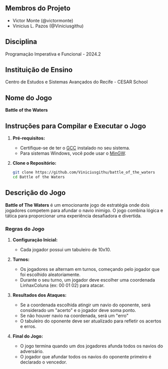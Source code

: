 

## Membros do Projeto
- Victor Monte (@victormonte)
- Vinicius L. Pazos (@Viniciusgithu)


## Disciplina
Programação Imperativa e Funcional - 2024.2

## Instituição de Ensino
Centro de Estudos e Sistemas Avançados do Recife - CESAR School

## Nome do Jogo
**Battle of the Waters**

## Instruções para Compilar e Executar o Jogo

1. **Pré-requisitos:**
   - Certifique-se de ter o [GCC](https://gcc.gnu.org/) instalado no seu sistema.
   - Para sistemas Windows, você pode usar o [MinGW](http://www.mingw.org/).

2. **Clone o Repositório:**
   ```bash
   git clone https://github.com/Viniciusgithu/battle_of_the_waters
   cd Battle of the Waters

## Descrição do Jogo

**Battle of The Waters** é um emocionante jogo de estratégia onde dois jogadores competem para afundar o navio inimigo. O jogo combina lógica e tática para proporcionar uma experiência desafiadora e divertida.

### Regras do Jogo

1. **Configuração Inicial:**
   - Cada jogador possui um tabuleiro de 10x10.


2. **Turnos:**
   - Os jogadores se alternam em turnos, começando pelo jogador que foi escolhido aleatoriamente.
   - Durante o seu turno, um jogador deve escolher uma coordenada LinhaxColuna (ex: 00 01 02) para atacar.

3. **Resultados dos Ataques:**
   - Se a coordenada escolhida atingir um navio do oponente, será considerado um "acerto" e o jogador deve soma ponto.
   - Se não houver navio na coordenada, será um "erro"
   - O tabuleiro do oponente deve ser atualizado para refletir os acertos e erros.

4. **Final do Jogo:**
   - O jogo termina quando um dos jogadores afunda todos os navios do adversário.
   - O jogador que afundar todos os navios do oponente primeiro é declarado o vencedor.
